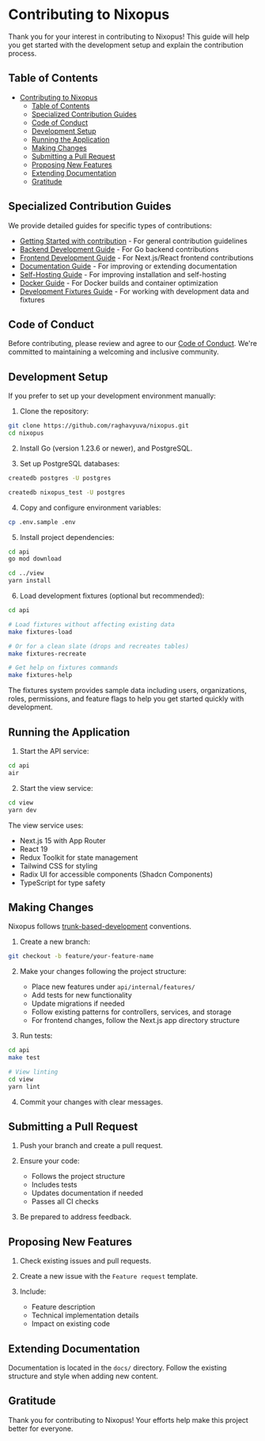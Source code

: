 # Contributing to Nixopus

Thank you for your interest in contributing to Nixopus! This guide will help you get started with the development setup and explain the contribution process.

## Table of Contents

- [Contributing to Nixopus](#contributing-to-nixopus)
  - [Table of Contents](#table-of-contents)
  - [Specialized Contribution Guides](#specialized-contribution-guides)
  - [Code of Conduct](#code-of-conduct)
  - [Development Setup](#development-setup)
  - [Running the Application](#running-the-application)
  - [Making Changes](#making-changes)
  - [Submitting a Pull Request](#submitting-a-pull-request)
  - [Proposing New Features](#proposing-new-features)
  - [Extending Documentation](#extending-documentation)
  - [Gratitude](#gratitude)

## Specialized Contribution Guides

We provide detailed guides for specific types of contributions:

- [Getting Started with contribution](README.md) - For general contribution guidelines
- [Backend Development Guide](backend.md) - For Go backend contributions
- [Frontend Development Guide](frontend.md) - For Next.js/React frontend contributions
- [Documentation Guide](documentation.md) - For improving or extending documentation
- [Self-Hosting Guide](self-hosting.md) - For improving installation and self-hosting
- [Docker Guide](docker.md) - For Docker builds and container optimization
- [Development Fixtures Guide](fixtures.md) - For working with development data and fixtures

## Code of Conduct

Before contributing, please review and agree to our [Code of Conduct](/code-of-conduct/index.md). We're committed to maintaining a welcoming and inclusive community.

## Development Setup

If you prefer to set up your development environment manually:

1. Clone the repository:

```bash
git clone https://github.com/raghavyuva/nixopus.git
cd nixopus
```

2. Install Go (version 1.23.6 or newer), and PostgreSQL.

3. Set up PostgreSQL databases:

```bash
createdb postgres -U postgres

createdb nixopus_test -U postgres
```

4. Copy and configure environment variables:

```bash
cp .env.sample .env
```

5. Install project dependencies:

```bash
cd api
go mod download

cd ../view
yarn install
```

6. Load development fixtures (optional but recommended):

```bash
cd api

# Load fixtures without affecting existing data
make fixtures-load

# Or for a clean slate (drops and recreates tables)
make fixtures-recreate

# Get help on fixtures commands
make fixtures-help
```

The fixtures system provides sample data including users, organizations, roles, permissions, and feature flags to help you get started quickly with development.

## Running the Application

1. Start the API service:

```bash
cd api
air
```

2. Start the view service:

```bash
cd view
yarn dev
```

The view service uses:

- Next.js 15 with App Router
- React 19
- Redux Toolkit for state management
- Tailwind CSS for styling
- Radix UI for accessible components (Shadcn Components)
- TypeScript for type safety

## Making Changes

Nixopus follows [trunk-based-development](https://www.atlassian.com/continuous-delivery/continuous-integration/trunk-based-development) conventions.

1. Create a new branch:

```bash
git checkout -b feature/your-feature-name
```

2. Make your changes following the project structure:
   - Place new features under `api/internal/features/`
   - Add tests for new functionality
   - Update migrations if needed
   - Follow existing patterns for controllers, services, and storage
   - For frontend changes, follow the Next.js app directory structure

3. Run tests:

```bash
cd api
make test

# View linting
cd view
yarn lint
```

4. Commit your changes with clear messages.

## Submitting a Pull Request

1. Push your branch and create a pull request.

2. Ensure your code:
   - Follows the project structure
   - Includes tests
   - Updates documentation if needed
   - Passes all CI checks

3. Be prepared to address feedback.

## Proposing New Features

1. Check existing issues and pull requests.

2. Create a new issue with the `Feature request` template.

3. Include:
   - Feature description
   - Technical implementation details
   - Impact on existing code

## Extending Documentation

Documentation is located in the `docs/` directory. Follow the existing structure and style when adding new content.

## Gratitude

Thank you for contributing to Nixopus! Your efforts help make this project better for everyone.
